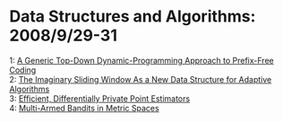 # Data Structures and Algorithms: 2008/9/29-31  
1: [A Generic Top-Down Dynamic-Programming Approach to Prefix-Free Coding](https://doi.org/10.48550/arXiv.0809.4577)  
2: [The Imaginary Sliding Window As a New Data Structure for Adaptive  Algorithms](https://doi.org/10.48550/arXiv.0809.4743)  
3: [Efficient, Differentially Private Point Estimators](https://doi.org/10.48550/arXiv.0809.4794)  
4: [Multi-Armed Bandits in Metric Spaces](https://doi.org/10.48550/arXiv.0809.4882)  
